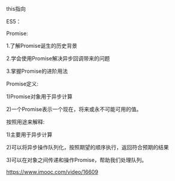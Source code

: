 this指向

ES5：

Promise:

1.了解Promise诞生的历史背景

2.学会使用Promise解决异步回调带来的问题

3.掌握Promise的进阶用法

Promise定义:

1)Promise对象用于异步计算

2)一个Promise表示一个现在，将来或永不可能可用的值。

按照用途来解释:

1)主要用于异步计算

2)可以将异步操作队列化，按照期望的顺序执行，返回符合预期的结果

3)可以在对象之间传递和操作Promise，帮助我们处理队列。

https://www.imooc.com/video/16609